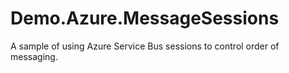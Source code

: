 # Demo.Azure.MessageSessions
A sample of using Azure Service Bus sessions to control order of messaging.
